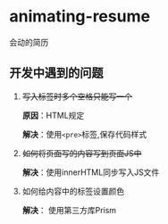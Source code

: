 # animating-resume
会动的简历

## 开发中遇到的问题

1. ~~写入标签时多个空格只能写一个~~

   **原因**：HTML规定

   **解决**：使用`<pre>`标签,保存代码样式

2. ~~如何将页面写的内容写到页面JS中~~

   **解决**：使用innerHTML同步写入JS文件

3. 如何给内容中的标签设置颜色

   **解决**： 使用第三方库Prism